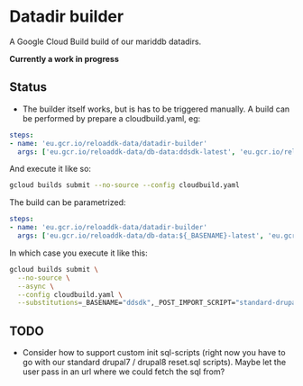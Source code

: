 # Datadir builder
A Google Cloud Build build of our mariddb datadirs.

**Currently a work in progress**

## Status
- The builder itself works, but is has to be triggered manually. A build can be performed by prepare a cloudbuild.yaml, eg:
```yaml
steps:
- name: 'eu.gcr.io/reloaddk-data/datadir-builder'
  args: ['eu.gcr.io/reloaddk-data/db-data:ddsdk-latest', 'eu.gcr.io/reloaddk-data/db-datadir:ddsdk-latest', 'standard-drupal8']
```

And execute it like so:
```bash
gcloud builds submit --no-source --config cloudbuild.yaml
```

The build can be parametrized:
```yaml
steps:
- name: 'eu.gcr.io/reloaddk-data/datadir-builder'
  args: ['eu.gcr.io/reloaddk-data/db-data:${_BASENAME}-latest', 'eu.gcr.io/reloaddk-data/db-datadir:${_BASENAME}-latest', '${_POST_IMPORT_SCRIPT}']
```

In which case you execute it like this:
```bash
gcloud builds submit \
  --no-source \
  --async \
  --config cloudbuild.yaml \
  --substitutions=_BASENAME="ddsdk",_POST_IMPORT_SCRIPT="standard-drupal8"
```

## TODO
- Consider how to support custom init sql-scripts (right now you have to go with our standard drupal7 / drupal8 reset.sql scripts). Maybe let the user pass in an url where we could fetch the sql from?
